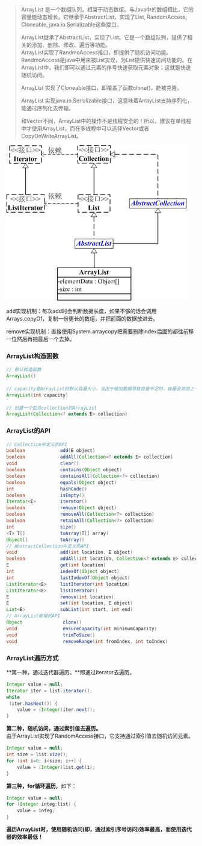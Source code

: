 > ArrayList 是一个数组队列，相当于动态数组。与Java中的数组相比，它的容量能动态增长。它继承于AbstractList，实现了List, RandomAccess, Cloneable, java.io.Serializable这些接口。
>
> ArrayList继承了AbstractList，实现了List。它是一个数组队列，提供了相关的添加、删除、修改、遍历等功能。  
> ArrayList实现了RandmoAccess接口，即提供了随机访问功能。RandmoAccess是java中用来被List实现，为List提供快速访问功能的。在ArrayList中，我们即可以通过元素的序号快速获取元素对象；这就是快速随机访问。
>
> ArrayList 实现了Cloneable接口，即覆盖了函数clone\(\)，能被克隆。
>
> ArrayList 实现java.io.Serializable接口，这意味着ArrayList支持序列化，能通过序列化去传输。
>
> 和Vector不同，ArrayList中的操作不是线程安全的！所以，建议在单线程中才使用ArrayList，而在多线程中可以选择Vector或者CopyOnWriteArrayList。

![](/assets/ArrayList与Collection关系.png)

add实现机制：每次add时会判断数据长度，如果不够的话会调用Arrays.copyOf，复制一份更长的数组，并把前面的数据放进去。

remove实现机制：直接使用System.arraycopy把需要删除index后面的都往前移一位然后再把最后一个去掉。

### **ArrayList构造函数**

```java
// 默认构造函数
ArrayList()

// capacity是ArrayList的默认容量大小。当由于增加数据导致容量不足时，容量会添加上一次容量大小的一半。
ArrayList(int capacity)

// 创建一个包含collection的ArrayList
ArrayList(Collection<? extends E> collection)
```

### **ArrayList的API**

```java
// Collection中定义的API
boolean             add(E object)
boolean             addAll(Collection<? extends E> collection)
void                clear()
boolean             contains(Object object)
boolean             containsAll(Collection<?> collection)
boolean             equals(Object object)
int                 hashCode()
boolean             isEmpty()
Iterator<E>         iterator()
boolean             remove(Object object)
boolean             removeAll(Collection<?> collection)
boolean             retainAll(Collection<?> collection)
int                 size()
<T> T[]             toArray(T[] array)
Object[]            toArray()
// AbstractCollection中定义的API
void                add(int location, E object)
boolean             addAll(int location, Collection<? extends E> collection)
E                   get(int location)
int                 indexOf(Object object)
int                 lastIndexOf(Object object)
ListIterator<E>     listIterator(int location)
ListIterator<E>     listIterator()
E                   remove(int location)
E                   set(int location, E object)
List<E>             subList(int start, int end)
// ArrayList新增的API
Object               clone()
void                 ensureCapacity(int minimumCapacity)
void                 trimToSize()
void                 removeRange(int fromIndex, int toIndex)
```

### **ArrayList遍历方式**

**第一种，通过迭代器遍历。**即通过Iterator去遍历。

```java
Integer value = null;
Iterator iter = list.iterator();
while
 (iter.hasNext()) {
    value = (Integer)iter.next();
}
```

**第二种，随机访问，通过索引值去遍历。**  
由于ArrayList实现了RandomAccess接口，它支持通过索引值去随机访问元素。

```java
Integer value = null;
int size = list.size();
for (int i=0; i<size; i++) {
    value = (Integer)list.get(i);        
}
```

**第三种，for循环遍历**。如下：

```java
Integer value = null;
for (Integer integ:list) {
    value = integ;
}
```

**遍历ArrayList时，使用随机访问\(即，通过索引序号访问\)效率最高，而使用迭代器的效率最低！**


